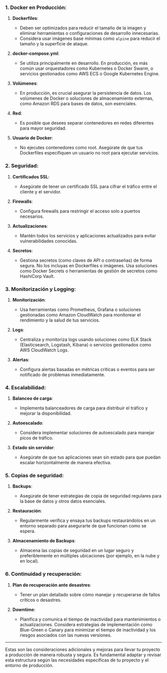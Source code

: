 
### 1. Docker en Producción:

1. **Dockerfiles**: 
   - Deben ser optimizados para reducir el tamaño de la imagen y eliminar herramientas o configuraciones de desarrollo innecesarias.
   - Considera usar imágenes base mínimas como `alpine` para reducir el tamaño y la superficie de ataque.
   
2. **docker-compose.yml**:
   - Se utiliza principalmente en desarrollo. En producción, es más común usar orquestadores como Kubernetes o Docker Swarm, o servicios gestionados como AWS ECS o Google Kubernetes Engine.

3. **Volúmenes**:
   - En producción, es crucial asegurar la persistencia de datos. Los volúmenes de Docker o soluciones de almacenamiento externas, como Amazon RDS para bases de datos, son esenciales.

4. **Red**:
   - Es posible que desees separar contenedores en redes diferentes para mayor seguridad.

5. **Usuario de Docker**:
   - No ejecutes contenedores como root. Asegúrate de que tus Dockerfiles especifiquen un usuario no root para ejecutar servicios.

### 2. Seguridad:

1. **Certificados SSL**:
   - Asegúrate de tener un certificado SSL para cifrar el tráfico entre el cliente y el servidor.
   
2. **Firewalls**:
   - Configura firewalls para restringir el acceso solo a puertos necesarios.

3. **Actualizaciones**:
   - Mantén todos los servicios y aplicaciones actualizados para evitar vulnerabilidades conocidas.

4. **Secretos**:
   - Gestiona secretos (como claves de API o contraseñas) de forma segura. No los incluyas en Dockerfiles o imágenes. Usa soluciones como Docker Secrets o herramientas de gestión de secretos como HashiCorp Vault.

### 3. Monitorización y Logging:

1. **Monitorización**:
   - Usa herramientas como Prometheus, Grafana o soluciones gestionadas como Amazon CloudWatch para monitorear el rendimiento y la salud de tus servicios.

2. **Logs**:
   - Centraliza y monitoriza logs usando soluciones como ELK Stack (Elasticsearch, Logstash, Kibana) o servicios gestionados como AWS CloudWatch Logs.

3. **Alertas**:
   - Configura alertas basadas en métricas críticas o eventos para ser notificado de problemas inmediatamente.

### 4. Escalabilidad:

1. **Balanceo de carga**:
   - Implementa balanceadores de carga para distribuir el tráfico y mejorar la disponibilidad.

2. **Autoescalado**:
   - Considera implementar soluciones de autoescalado para manejar picos de tráfico.

3. **Estado sin servidor**:
   - Asegúrate de que tus aplicaciones sean sin estado para que puedan escalar horizontalmente de manera efectiva.

### 5. Copias de seguridad:

1. **Backups**:
   - Asegúrate de tener estrategias de copia de seguridad regulares para la base de datos y otros datos esenciales.

2. **Restauración**:
   - Regularmente verifica y ensaya tus backups restaurándolos en un entorno separado para asegurarte de que funcionan como se espera.

3. **Almacenamiento de Backups**:
   - Almacena las copias de seguridad en un lugar seguro y preferiblemente en múltiples ubicaciones (por ejemplo, en la nube y en local).

### 6. Continuidad y recuperación:

1. **Plan de recuperación ante desastres**:
   - Tener un plan detallado sobre cómo manejar y recuperarse de fallos críticos o desastres.

2. **Downtime**:
   - Planifica y comunica el tiempo de inactividad para mantenimientos o actualizaciones. Considera estrategias de implementación como Blue-Green o Canary para minimizar el tiempo de inactividad y los riesgos asociados con las nuevas versiones.

---

Estas son las consideraciones adicionales y mejoras para llevar tu proyecto a producción de manera robusta y segura. Es fundamental adaptar y revisar esta estructura según las necesidades específicas de tu proyecto y el entorno de producción.